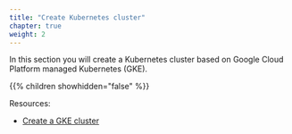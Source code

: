 ```yaml
---
title: "Create Kubernetes cluster"
chapter: true
weight: 2
---
```

In this section you will create a Kubernetes cluster based on Google Cloud Platform managed Kubernetes (GKE).

{{% children showhidden="false" %}}

Resources:
- [Create a GKE cluster](https://cloud.google.com/kubernetes-engine/docs/how-to/creating-a-zonal-cluster)